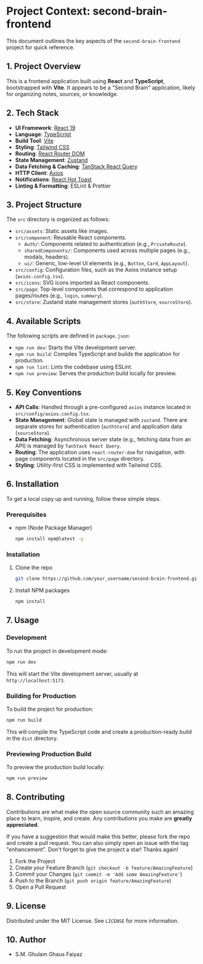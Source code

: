 # Project Context: second-brain-frontend

This document outlines the key aspects of the `second-brain-frontend` project for quick reference.

## 1. Project Overview

This is a frontend application built using **React** and **TypeScript**, bootstrapped with **Vite**. It appears to be a "Second Brain" application, likely for organizing notes, sources, or knowledge.

## 2. Tech Stack

- **UI Framework**: [React 19](https://react.dev/)
- **Language**: [TypeScript](https://www.typescriptlang.org/)
- **Build Tool**: [Vite](https://vitejs.dev/)
- **Styling**: [Tailwind CSS](https://tailwindcss.com/)
- **Routing**: [React Router DOM](https://reactrouter.com/)
- **State Management**: [Zustand](https://github.com/pmndrs/zustand)
- **Data Fetching & Caching**: [TanStack React Query](https://tanstack.com/query/latest)
- **HTTP Client**: [Axios](https://axios-http.com/)
- **Notifications**: [React Hot Toast](https://react-hot-toast.com/)
- **Linting & Formatting**: ESLint & Prettier

## 3. Project Structure

The `src` directory is organized as follows:

- `src/assets`: Static assets like images.
- `src/component`: Reusable React components.
    - `Auth/`: Components related to authentication (e.g., `PrivateRoute`).
    - `sharedComponents/`: Components used across multiple pages (e.g., modals, headers).
    - `ui/`: Generic, low-level UI elements (e.g., `Button`, `Card`, `AppLayout`).
- `src/config`: Configuration files, such as the Axios instance setup (`axios.config.tsx`).
- `src/icons`: SVG icons imported as React components.
- `src/page`: Top-level components that correspond to application pages/routes (e.g., `login`, `summary`).
- `src/store`: Zustand state management stores (`authStore`, `sourceStore`).

## 4. Available Scripts

The following scripts are defined in `package.json`:

- `npm run dev`: Starts the Vite development server.
- `npm run build`: Compiles TypeScript and builds the application for production.
- `npm run lint`: Lints the codebase using ESLint.
- `npm run preview`: Serves the production build locally for preview.

## 5. Key Conventions

- **API Calls**: Handled through a pre-configured `axios` instance located in `src/config/axios.config.tsx`.
- **State Management**: Global state is managed with `zustand`. There are separate stores for authentication (`authStore`) and application data (`sourceStore`).
- **Data Fetching**: Asynchronous server state (e.g., fetching data from an API) is managed by `TanStack React Query`.
- **Routing**: The application uses `react-router-dom` for navigation, with page components located in the `src/page` directory.
- **Styling**: Utility-first CSS is implemented with Tailwind CSS.

## 6. Installation

To get a local copy up and running, follow these simple steps.

### Prerequisites

- npm (Node Package Manager)
    ```bash
    npm install npm@latest -g
    ```

### Installation

1.  Clone the repo
    ```bash
    git clone https://github.com/your_username/second-brain-frontend.git
    ```
2.  Install NPM packages
    ```bash
    npm install
    ```

## 7. Usage

### Development

To run the project in development mode:

```bash
npm run dev
```

This will start the Vite development server, usually at `http://localhost:5173`.

### Building for Production

To build the project for production:

```bash
npm run build
```

This will compile the TypeScript code and create a production-ready build in the `dist` directory.

### Previewing Production Build

To preview the production build locally:

```bash
npm run preview
```

## 8. Contributing

Contributions are what make the open source community such an amazing place to learn, inspire, and create. Any contributions you make are **greatly appreciated**.

If you have a suggestion that would make this better, please fork the repo and create a pull request. You can also simply open an issue with the tag "enhancement".
Don't forget to give the project a star! Thanks again!

1.  Fork the Project
2.  Create your Feature Branch (`git checkout -b feature/AmazingFeature`)
3.  Commit your Changes (`git commit -m 'Add some AmazingFeature'`)
4.  Push to the Branch (`git push origin feature/AmazingFeature`)
5.  Open a Pull Request

## 9. License

Distributed under the MIT License. See `LICENSE` for more information.

## 10. Author

- S.M. Ghulam Ghaus Faiyaz
